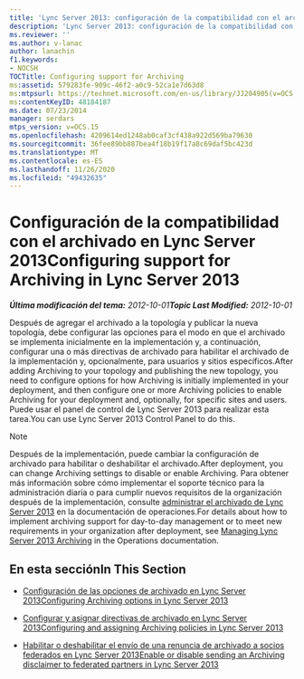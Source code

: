 ```yaml
---
title: 'Lync Server 2013: configuración de la compatibilidad con el archivado'
description: 'Lync Server 2013: configuración de la compatibilidad con el archivado.'
ms.reviewer: ''
ms.author: v-lanac
author: lanachin
f1.keywords:
- NOCSH
TOCTitle: Configuring support for Archiving
ms:assetid: 579283fe-909c-46f2-a0c9-52ca1e7d63d8
ms:mtpsurl: https://technet.microsoft.com/en-us/library/JJ204905(v=OCS.15)
ms:contentKeyID: 48184187
ms.date: 07/23/2014
manager: serdars
mtps_version: v=OCS.15
ms.openlocfilehash: 4209614ed1248ab0caf3cf438a922d569ba79630
ms.sourcegitcommit: 36fee89bb887bea4f18b19f17a8c69daf5bc423d
ms.translationtype: MT
ms.contentlocale: es-ES
ms.lasthandoff: 11/26/2020
ms.locfileid: "49432635"
---
```

# <a name="configuring-support-for-archiving-in-lync-server-2013"></a><span data-ttu-id="6ae97-103">Configuración de la compatibilidad con el archivado en Lync Server 2013</span><span class="sxs-lookup"><span data-stu-id="6ae97-103">Configuring support for Archiving in Lync Server 2013</span></span>

<div data-xmlns="http://www.w3.org/1999/xhtml">

<div class="topic" data-xmlns="http://www.w3.org/1999/xhtml" data-msxsl="urn:schemas-microsoft-com:xslt" data-cs="https://msdn.microsoft.com/">

<div data-asp="https://msdn2.microsoft.com/asp">



</div>

<div id="mainSection">

<div id="mainBody"><span data-ttu-id="6ae97-104">

<span> </span></span><span class="sxs-lookup"><span data-stu-id="6ae97-104">

<span> </span></span></span>

<span data-ttu-id="6ae97-105">_**Última modificación del tema:** 2012-10-01_</span><span class="sxs-lookup"><span data-stu-id="6ae97-105">_**Topic Last Modified:** 2012-10-01_</span></span>

<span data-ttu-id="6ae97-106">Después de agregar el archivado a la topología y publicar la nueva topología, debe configurar las opciones para el modo en que el archivado se implementa inicialmente en la implementación y, a continuación, configurar una o más directivas de archivado para habilitar el archivado de la implementación y, opcionalmente, para usuarios y sitios específicos.</span><span class="sxs-lookup"><span data-stu-id="6ae97-106">After adding Archiving to your topology and publishing the new topology, you need to configure options for how Archiving is initially implemented in your deployment, and then configure one or more Archiving policies to enable Archiving for your deployment and, optionally, for specific sites and users.</span></span> <span data-ttu-id="6ae97-107">Puede usar el panel de control de Lync Server 2013 para realizar esta tarea.</span><span class="sxs-lookup"><span data-stu-id="6ae97-107">You can use Lync Server 2013 Control Panel to do this.</span></span>

<div>


> [!NOTE]  
> <span data-ttu-id="6ae97-108">Después de la implementación, puede cambiar la configuración de archivado para habilitar o deshabilitar el archivado.</span><span class="sxs-lookup"><span data-stu-id="6ae97-108">After deployment, you can change Archiving settings to disable or enable Archiving.</span></span> <span data-ttu-id="6ae97-109">Para obtener más información sobre cómo implementar el soporte técnico para la administración diaria o para cumplir nuevos requisitos de la organización después de la implementación, consulte <A href="lync-server-2013-managing-archiving.md">administrar el archivado de Lync Server 2013</A> en la documentación de operaciones.</span><span class="sxs-lookup"><span data-stu-id="6ae97-109">For details about how to implement archiving support for day-to-day management or to meet new requirements in your organization after deployment, see <A href="lync-server-2013-managing-archiving.md">Managing Lync Server 2013 Archiving</A> in the Operations documentation.</span></span>



</div>

<div>

## <a name="in-this-section"></a><span data-ttu-id="6ae97-110">En esta sección</span><span class="sxs-lookup"><span data-stu-id="6ae97-110">In This Section</span></span>

  - [<span data-ttu-id="6ae97-111">Configuración de las opciones de archivado en Lync Server 2013</span><span class="sxs-lookup"><span data-stu-id="6ae97-111">Configuring Archiving options in Lync Server 2013</span></span>](lync-server-2013-configuring-archiving-options.md)

  - [<span data-ttu-id="6ae97-112">Configurar y asignar directivas de archivado en Lync Server 2013</span><span class="sxs-lookup"><span data-stu-id="6ae97-112">Configuring and assigning Archiving policies in Lync Server 2013</span></span>](lync-server-2013-configuring-and-assigning-archiving-policies.md)

  - [<span data-ttu-id="6ae97-113">Habilitar o deshabilitar el envío de una renuncia de archivado a socios federados en Lync Server 2013</span><span class="sxs-lookup"><span data-stu-id="6ae97-113">Enable or disable sending an Archiving disclaimer to federated partners in Lync Server 2013</span></span>](lync-server-2013-enable-or-disable-sending-an-archiving-disclaimer-to-federated-partners.md)

<span data-ttu-id="6ae97-114"></div>

</div>

<span> </span>

</div>

</div>

</span><span class="sxs-lookup"><span data-stu-id="6ae97-114"></div>

</div>

<span> </span>

</div>

</div>

</span></span></div>

